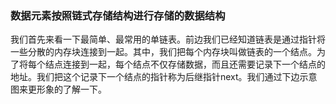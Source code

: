 ### 数据元素按照链式存储结构进行存储的数据结构

我们首先来看一下最简单、最常用的单链表。前边我们已经知道链表是通过指针将一些分散的内存块连接到一起。其中，我们把每个内存块叫做链表的一个结点。为了将每个结点连接到一起，每个结点不仅存储数据，而且还需要记录下一个结点的地址。我们把这个记录下一个结点的指针称为后继指针next。我们通过下边示意图来更形象的了解一下。
